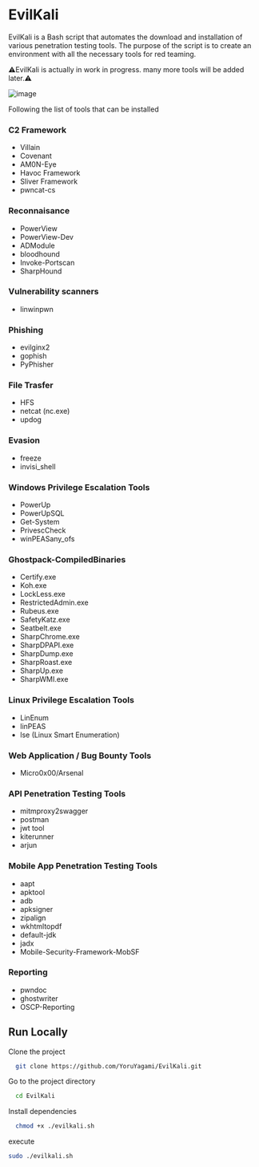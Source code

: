 # EvilKali

EvilKali is a Bash script that automates the download and installation of various penetration testing tools. 
The purpose of the script is to create an environment with all the necessary tools for red teaming.

⚠️EvilKali is actually in work in progress. many more tools will be added later.⚠️

![image](https://github.com/YoruYagami/EvilKali/assets/70035442/9361b42d-7f64-4aa6-8619-a3c3e6de2ed4)

Following the list of tools that can be installed

### C2 Framework
- Villain
- Covenant
- AM0N-Eye
- Havoc Framework
- Sliver Framework
- pwncat-cs

### Reconnaisance
- PowerView
- PowerView-Dev
- ADModule
- bloodhound
- Invoke-Portscan
- SharpHound

### Vulnerability scanners
- linwinpwn

### Phishing
- evilginx2
- gophish
- PyPhisher

### File Trasfer
- HFS
- netcat (nc.exe)
- updog

### Evasion
- freeze
- invisi_shell

### Windows Privilege Escalation Tools
- PowerUp
- PowerUpSQL
- Get-System
- PrivescCheck
- winPEASany_ofs

### Ghostpack-CompiledBinaries
- Certify.exe
- Koh.exe
- LockLess.exe
- RestrictedAdmin.exe
- Rubeus.exe
- SafetyKatz.exe
- Seatbelt.exe
- SharpChrome.exe
- SharpDPAPI.exe
- SharpDump.exe
- SharpRoast.exe
- SharpUp.exe
- SharpWMI.exe

### Linux Privilege Escalation Tools
- LinEnum
- linPEAS
- lse (Linux Smart Enumeration)

### Web Application / Bug Bounty Tools
- Micro0x00/Arsenal

### API Penetration Testing Tools
- mitmproxy2swagger
- postman
- jwt tool
- kiterunner
- arjun

### Mobile App Penetration Testing Tools
- aapt
- apktool
- adb
- apksigner
- zipalign
- wkhtmltopdf
- default-jdk
- jadx
- Mobile-Security-Framework-MobSF

### Reporting
- pwndoc
- ghostwriter
- OSCP-Reporting

## Run Locally

Clone the project

```bash
  git clone https://github.com/YoruYagami/EvilKali.git
```

Go to the project directory

```bash
  cd EvilKali
```

Install dependencies

```bash
  chmod +x ./evilkali.sh
```

execute 

```bash
sudo ./evilkali.sh
```
